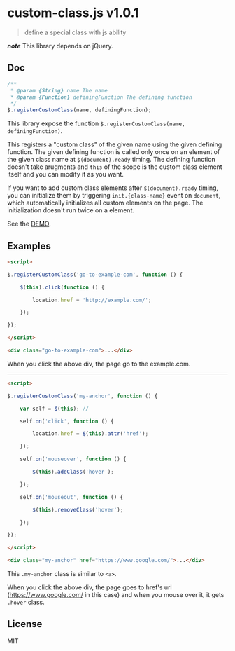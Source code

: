 # custom-class.js v1.0.1

> define a special class with js ability

***note*** This library depends on jQuery.


## Doc

```js
/**
 * @param {String} name The name
 * @param {Function} definingFunction The defining function
 */
$.registerCustomClass(name, definingFunction);
```

This library expose the function `$.registerCustomClass(name, definingFunction)`.

This registers a "custom class" of the given name using the given defining function.
The given defining function is called only once on an element of the given class name at `$(document).ready` timing.
The defining function doesn't take arugments and `this` of the scope is the custom class element itself and you can modify it as you want.

If you want to add custom class elements after `$(document).ready` timing, you can initialize them by triggering `init.{class-name}` event on `document`, which automatically initializes all custom elements on the page. The initialization doesn't run twice on a element.

See the [DEMO](http://kt3k.github.io/custom-class/test.html).

## Examples

```html
<script>

$.registerCustomClass('go-to-example-com', function () {

    $(this).click(function () {

        location.href = 'http://example.com/';

    });

});

</script>

<div class="go-to-example-com">...</div>
```

When you click the above div, the page go to the example.com.

----

```html
<script>

$.registerCustomClass('my-anchor', function () {

    var self = $(this); //

    self.on('click', function () {

        location.href = $(this).attr('href');

    });

    self.on('mouseover', function () {

        $(this).addClass('hover');

    });

    self.on('mouseout', function () {

        $(this).removeClass('hover');

    });

});

</script>

<div class="my-anchor" href="https://www.google.com/">...</div>
```

This `.my-anchor` class is similar to `<a>`.

When you click the above div, the page goes to href's url (https://www.google.com/ in this case) and when you mouse over it, it gets `.hover` class.

## License

MIT

